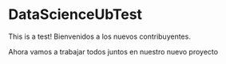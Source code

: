 # DataScienceUbTest
This is a test! Bienvenidos a los nuevos contribuyentes.

Ahora vamos a trabajar todos juntos en nuestro nuevo proyecto
